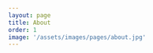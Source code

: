 ```yaml
---
layout: page
title: About
order: 1
image: '/assets/images/pages/about.jpg'
---
```


<style type="text/css">
    #resume table {
        margin-top: 20px;
    }
    #resume td {
        text-align: left;
    }
    #resume td:nth-child(odd) {
        width:85px;
    }
    #resume .company {
        font-weight: bold;
    }
    @media (max-width: 414px) {
        #resume .address,
        #resume .responsive-mobile {
            display: none;
        }
    }
</style>

<div id="resume" style="padding: 80px 0 50px 0; display: none;">
    <p>경기도 수원<br/>jiwonov@gmail.com</p>
    <h2 style="border-bottom: 4px solid #333;padding-bottom: 5px;">민지원</h2>
    
    <br/>
    
    
    
    
    <h4>경력</h4>
    
    <span class="company">해커스어학연구소<span class="address">, 서울 서초구</span> - 웹개발 / 프로</span><br/>
    <small>2019년 07월 - 현재</small>
    <table>
        <tr>
            <td>회사명</td>
            <td>-</td>
        </tr>
        <tr>
            <td>내용</td>
            <td>-</td>
        </tr>
        <tr>
            <td>상세내용</td>
            <td>-</td>
        </tr>
        <tr>
            <td>기술스택</td>
            <td>-</td>
        </tr>
    </table>
    
    <span class="company">바론미디어<span class="address">, 서울 구로구</span> - 디자인개발 / 사원</span><br/>
    <small>2018년 07월 - 2019년 04월</small>
    <table>
        <tr>
            <td>회사명</td>
            <td>(주)바론미디어</td>
        </tr>
        <tr>
            <td>내용</td>
            <td>내부 그룹웨어 유지보수</td>
        </tr>
        <tr>
            <td>상세내용</td>
            <td>휴가계 및 영업 성과 등 전자결재 처리 시스템</td>
        </tr>
        <tr>
            <td>기술스택</td>
            <td>CentOS, Apache, MySQL, PHP</td>
        </tr>
    </table>
    <table>
        <tr>
            <td>회사명</td>
            <td>(주)재플</td>
        </tr>
        <tr>
            <td>내용</td>
            <td>외주 웹사이트 개발</td>
        </tr>
        <tr>
            <td>상세내용</td>
            <td>이메일 문의 및 기업소개 등 기업사이트 (관리자 연동)</td>
        </tr>
        <tr>
            <td>기술스택</td>
            <td>CentOS, Apache, MySQL, PHP</td>
        </tr>
    </table>
    <table>
        <tr>
            <td>회사명</td>
            <td>(주)대웅제약</td>
        </tr>
        <tr>
            <td>내용</td>
            <td>외주 웹사이트 개발</td>
        </tr>
        <tr>
            <td>상세내용</td>
            <td>내부 콘텐츠 소비를 위한 직원 전용 포털사이트</td>
        </tr>
        <tr>
            <td>기술스택</td>
            <td>CentOS, JBOSS, MariaDB, JSP, Spring Framework</td>
        </tr>
    </table>
    <table>
        <tr>
            <td>회사명</td>
            <td>메이디그룹 (유)</td>
        </tr>
        <tr>
            <td>내용</td>
            <td>안드로이드 앱 개발</td>
        </tr>
        <tr>
            <td>상세내용</td>
            <td>NFC, 블루투스 연동을 활용한 스마트 MWO 프로토타입 앱 개발 (중국 출장)</td>
        </tr>
        <tr>
            <td>기술스택</td>
            <td>JAVA, Android API Level 22 (Lollipop) 호환</td>
        </tr>
    </table>
    
    <span class="company">샵캐스트<span class="address">, 경기 성남시</span> - 연구개발 / 연구원</span><br/>
    <small>2017년 10월 - 2018년 07월</small>
    <table>
        <tr>
            <td>회사명</td>
            <td>(주)아이티밥</td>
        </tr>
        <tr>
            <td>내용</td>
            <td>CMS 개발</td>
        </tr>
        <tr>
            <td>상세내용</td>
            <td>레이블 회사의 음원 및 유통 과정을 관리하는 시스템</td>
        </tr>
        <tr>
            <td>기술스택</td>
            <td>PHP, MySQL, Semantic UI, Bootstrap</td>
        </tr>
    </table>
    <table>
        <tr>
            <td>회사명</td>
            <td>(주)샵캐스트</td>
        </tr>
        <tr>
            <td>내용</td>
            <td>내부 그룹웨어 유지보수</td>
        </tr>
        <tr>
            <td>상세내용</td>
            <td>영업 관리, 고객 관리, 업무 요청 등 백오피스 그룹웨어</td>
        </tr>
        <tr>
            <td>기술스택</td>
            <td>Oracle Database, PHP, Bootstrap</td>
        </tr>
    </table>

        
    
    <h4>학력</h4>
    
    <span class="education">한국방송통신대학교<span class="address">, 서울 종로구</span> - 컴퓨터과학 전공</span><br/>
    <small>2016.02 - 현재 재학중</small>

    <br/><br>
    
    <span class="education">수원공업고등학교<span class="address">, 경기 수원시</span> - 디지털게임과</span><br/>
    <small>2007년 02월 - 2010년 02월 졸업</small>
    
    <br/><br/>
    
    
    
    
    <h4>자격증</h4>
    
    <span class="certificate">한국산업인력공단, 정보처리산업기사</span><br/>
    <small>2015년 10월</small>
    
    <br/><br/>
    
    <span class="certificate">한국생산성본부<span class="responsive-mobile">(KPC)</span>, 정보기술자격<span class="responsive-mobile">(ITQ)</span>OA마스터</span><br/>
    <small>2014년 07월</small>
    
    <br/><br/>
    
    <span class="certificate">한국산업인력공단, 정보기기운용기능사</span><br/>
    <small>2009년 07월</small>





    <br/><br/>
    <hr/><br/>

    <h4>자격증 위시리스트</h4>	
    <span>한국산업인력공단</span>	
    <ul>	
        <li>웹디자인기능사</li>	
        <li>컴퓨터그래픽스운용기능사</li>	
        <li>정보처리기사</li>	
        <li>정보관리기술사</li>	
        <li>기술지도사(정보처리)</li>	
    </ul>	
    <span>대한상공회의소</span>	
    <ul>	
        <li>컴퓨터활용능력1급</li>
    </ul>	
    <span>한국인터넷진흥원</span>	
    <ul>	
        <li>정보보안기사</li>	
    </ul>	
    <span>한국데이터산업진흥원</span>	
    <ul>	
        <li>SQLD</li>	
    </ul>	
    <span>한국정보통신진흥협회</span>	
    <ul>
        <li>리눅스마스터1급</li>	
        <li>인터넷정보관리사 전문가</li>	
    </ul>	
    <span>미국 ETS</span>	
    <ul>	
        <li>토익</li>	
    </ul>
</div>

<script type="text/javascript">
    let url_string = window.location.href;
    let url = new URL(url_string);
    let who = url.searchParams.get("who");
    
    if (who === 'minjiwon') {
        document.getElementById('resume').style.display = 'block';
    }
</script>